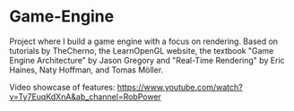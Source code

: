 # Game-Engine
Project where I build a game engine with a focus on rendering. Based on tutorials by TheCherno, the LearnOpenGL website, the textbook "Game Engine Architecture" by Jason Gregory and "Real-Time Rendering" by Eric Haines, Naty Hoffman, and Tomas Möller.

Video showcase of features: https://www.youtube.com/watch?v=Ty7EuqKdXnA&ab_channel=RobPower
